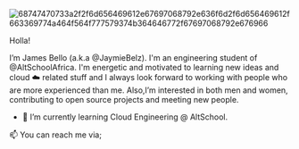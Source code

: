 ![68747470733a2f2f6d656469612e67697068792e636f6d2f6d656469612f663369774a464f564f777579374b364646772f67697068792e676966](https://user-images.githubusercontent.com/105351225/191106385-d46b523c-875a-494b-b684-cba9f0e20d58.gif)

Holla!

I’m James Bello (a.k.a @JaymieBelz). I'm an engineering student of @AltSchoolAfrica. I'm energetic and motivated to learning new ideas and cloud ☁️ related stuff and I always look forward to working with people who are more experienced than me.
Also,I’m interested in both men and women, contributing to open source projects and meeting new people.
- 🌱 I’m currently learning Cloud Engineering @ AltSchool.

📫 You can reach me via;









<!---
JaymieBelz/JaymieBelz is a ✨ special ✨ repository because its `README.md` (this file) appears on your GitHub profile.
You can click the Preview link to take a look at your changes.
--->






























